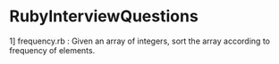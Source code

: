# RubyInterviewQuestions
1] frequency.rb : Given an array of integers, sort the array according to frequency of elements. 

